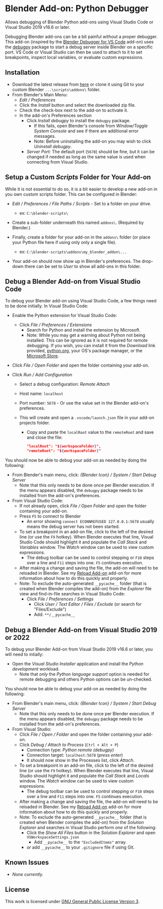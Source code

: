 # Blender Add-on: Python Debugger

Allows debugging of Blender Python add-ons using Visual Studio Code or Visual Studio 2019 v16.6 or later.

Debugging Blender add-ons can be a bit painful without a proper debugger. This add-on (inspired by the [Blender Debugger for VS Code](https://github.com/AlansCodeLog/blender-debugger-for-vscode) add-on) uses the [debugpy](https://github.com/microsoft/debugpy) package to start a debug server inside Blender on a specific port. VS Code or Visual Studio can then be used to attach to it to set breakpoints, inspect local variables, or evaluate custom expressions.

## Installation

* Download the latest release from [here](https://github.com/hextantstudios/hextant_python_debugger/releases/latest/download/hextant_python_debugger.zip) or clone it using Git to your custom Blender `...\scripts\addons\` folder.
* From Blender's Main Menu:
  * *Edit / Preferences*
  * Click the *Install* button and select the downloaded zip file.
  * Check the check-box next to the add-on to activate it.
  * In the add-on's Preferences section
    * Click *Install debugpy* to install the `debugpy` package.
      * If this fails, open Blender's console from *Window/Toggle System Console* and see if there are additional error messages.
      * Note: Before uninstalling the add-on you may wish to click *Uninstall debugpy*.
    * *Server Port:* The default port (`5678`) should be fine, but it can be changed if needed as long as the same value is used when connecting from Visual Studio.

## Setup a Custom *Scripts* Folder for Your Add-on

While it is not essential to do so, it is a bit easier to develop a new add-on in you own custom scripts folder. This can be configured in Blender:

* *Edit / Preferences / File Paths / Scripts* - Set to a folder on your drive. 
  * ex: `C:\blender-scripts\`

* Create a sub-folder underneath this named `addons\`. (Required by Blender.)
* Finally, create a folder for your add-on in the `addons\` folder (or place your Python file here if using only only a single file).
  * ex: `C:\blender-scripts\addons\my_blender_addon\...`

* Your add-on should now show up in Blender's preferences. The drop-down there can be set to *User* to show all add-ons in this folder.

## Debug a Blender Add-on from Visual Studio Code

To debug your Blender add-on using Visual Studio Code, a few things need to be done initially. In Visual Studio Code:

* Enable the Python extension for Visual Studio Code:

  * Click *File / Preferences / Extensions*
    * Search for Python and install the extension by Microsoft.
    * Note: While you may get a warning about Python not being installed. This can be ignored as it is not required for remote debugging. If you wish, you can install it from the *Download* link provided, [python.org](https://www.python.org/downloads/), your OS's package manager, or the [Microsoft Store](https://apps.microsoft.com/store/search/python?hl=en-us&gl=US).

* Click *File / Open Folder* and open the folder containing your add-on.

* Click *Run / Add Configuration*

  * Select a debug configuration: *Remote Attach*

  * Host name: `localhost`

  * Port number: `5678` - Or use the value set in the Blender add-on's preferences.

  * This will create and open a `.vscode/launch.json` file in your add-on projects folder.

    * Copy and paste the `localRoot` value to the `remoteRoot` and save and close the file:
      ```json
      "localRoot": "${workspaceFolder}",
      "remoteRoot": "${workspaceFolder}"
      ```

You should now be able to debug your add-on as needed by doing the following:

* From Blender's main menu, click: *{Blender Icon} / System / Start Debug Server*
  * Note that this only needs to be done once per Blender execution. If the menu appears disabled, the `debugpy` package needs to be installed from the add-on's preferences.
* From Visual Studio Code:
  * If not already open, click *File / Open Folder* and open the folder containing your add-on.
  * Press `F5` to connect to Blender
    * An error showing `connect ECONNREFUSED 127.0.0.1:5678` usually means the debug server has not been started.
  * To set a breakpoint in an add-on file, click to the left of the desired line (or use the `F9` hotkey). When Blender executes that line, Visual Studio Code should highlight it and populate the *Call Stack* and *Variables* window. The *Watch* window can be used to view custom expressions.
    * The debug toolbar can be used to control stepping or `F10` steps over a line and `F11` steps into one. `F5` continues execution.
  * After making a change and saving the file, the add-on will need to be reloaded in Blender. See my [Reload Add-on](https://github.com/hextantstudios/hextant_reload_addon) add-on for more information about how to do this quickly and properly.
  * Note: To exclude the auto-generated `__pycache__` folder (that is created when Blender compiles the add-on) from the *Explorer* file view and find-in-file searches in Visual Studio Code:
    * Click *File / Preferences / Settings*
      * Click  *User / Text Editor / Files / Exclude* (or search for "Files/Exclude")
      * Add: `**/__pycache__`

## Debug a Blender Add-on from Visual Studio 2019 or 2022

To debug your Blender Add-on from Visual Studio 2019 v16.6 or later, you will need to intially:

* Open the *Visual Studio Installer* application and install the *Python development* workload.
  * Note that *only* the *Python language support* option is needed for remote debugging and others Python options can be un-checked.

You should now be able to debug your add-on as needed by doing the following:

* From Blender's main menu, click: *{Blender Icon} / System / Start Debug Server*
  * Note that this only needs to be done once per Blender execution. If the menu appears disabled, the `debugpy` package needs to be installed from the add-on's preferences.
* From Visual Studio:
  * Click *File / Open / Folder* and open the folder containing your add-on.
  * Click *Debug / Attach to Process* (`Ctrl + Alt + P`)
    * Connection type: *Python remote (debugpy)*
    * Connection target: `localhost:5678` (*press enter*)
    * It should now show in the Processes list, click *Attach*.
  * To set a breakpoint in an add-on file, click to the left of the desired line (or use the `F9` hotkey). When Blender executes that line, Visual Studio should highlight it and populate the *Call Stack* and *Locals* window. The *Watch* window can be used to view custom expressions.
    * The debug toolbar can be used to control stepping or `F10` steps over a line and `F11` steps into one. `F5` continues execution.
  * After making a change and saving the file, the add-on will need to be reloaded in Blender. See my [Reload Add-on](https://github.com/hextantstudios/hextant_reload_addon) add-on for more information about how to do this quickly and properly.
  * Note: To exclude the auto-generated `__pycache__` folder (that is created when Blender compiles the add-on) from the *Solution Explorer* and searches in Visual Studio perform *one* of the following:
    * Click the *Show All Files* button in the *Solution Explorer* and open `VSWorkspaceSettings.json` 
      * Add  `__pycache__` to the `"ExcludedItems"` array.
    * *or* add `__pycache__` to your `.gitignore` file if using Git.

## Known Issues

* *None currently.*

## License

This work is licensed under [GNU General Public License Version 3](https://download.blender.org/release/GPL3-license.txt).
